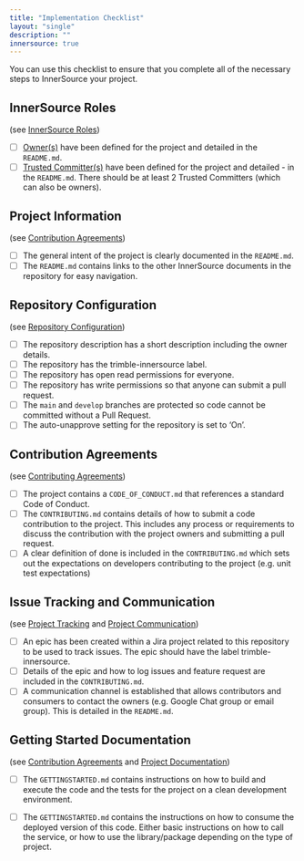 ```yaml
---
title: "Implementation Checklist"
layout: "single"
description: ""
innersource: true
---
```


<style>
  article ul {margin-left: -20px;}
  article li {list-style: none;}
</style>

You can use this checklist to ensure that you complete all of the necessary steps to InnerSource your project.

## InnerSource Roles

(see [InnerSource Roles](./innersource-roles.md))

- [ ] [Owner(s)](./innersource-roles.md) have been defined for the project and detailed in the `README.md`.
- [ ] [Trusted Committer(s)](./innersource-roles.md) have been defined for the project and detailed - in the `README.md`. There should be at least 2 Trusted Committers (which can also be owners).

## Project Information

(see [Contribution Agreements](./contribution-agreements.md))

- [ ] The general intent of the project is clearly documented in the `README.md`.
- [ ] The `README.md` contains links to the other InnerSource documents in the repository for easy navigation.

## Repository Configuration

(see [Repository Configuration](./repository-configuration.md))

- [ ] The repository description has a short description including the owner details.
- [ ] The repository has the trimble-innersource label.
- [ ] The repository has open read permissions for everyone.
- [ ] The repository has write permissions so that anyone can submit a pull request.
- [ ] The `main` and `develop` branches are protected so code cannot be committed without a Pull Request.
- [ ] The auto-unapprove setting for the repository is set to ‘On’.

## Contribution Agreements

(see [Contributing Agreements](./contribution-agreements.md))

- [ ] The project contains a `CODE_OF_CONDUCT.md` that references a standard Code of Conduct.
- [ ] The `CONTRIBUTING.md` contains details of how to submit a code contribution to the project. This includes any process or requirements to discuss the contribution with the project owners and submitting a pull request.
- [ ] A clear definition of done is included in the `CONTRIBUTING.md` which sets out the expectations on developers contributing to the project (e.g. unit test expectations)

## Issue Tracking and Communication

(see [Project Tracking](./project-tracking.md) and [Project Communication](./project-communication.md))

- [ ] An epic has been created within a Jira project related to this repository to be used to track issues. The epic should have the label trimble-innersource.
- [ ] Details of the epic and how to log issues and feature request are included in the `CONTRIBUTING.md`.
- [ ] A communication channel is established that allows contributors and consumers to contact the owners (e.g. Google Chat group or email group). This is detailed in the `README.md`.

## Getting Started Documentation

(see [Contribution Agreements](./contribution-agreements.md) and [Project Documentation](./project-documentation.md))

- [ ] The `GETTINGSTARTED.md` contains instructions on how to build and execute the code and the tests for the project on a clean development environment.
- [ ] The `GETTINGSTARTED.md` contains the instructions on how to consume the deployed version of this code. Either basic instructions on how to call the service, or how to use the library/package depending on the type of project.

